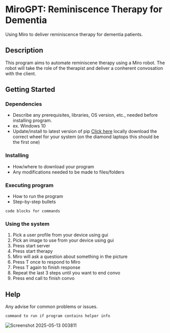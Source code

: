 # MiroGPT: Reminiscence Therapy for Dementia

Using Miro to deliver reminiscence therapy for dementia patients.

## Description

This program aims to automate reminiscene therapy using a Miro robot. The robot will take the role of the therapist and deliver a conherent convosation with the client.

## Getting Started

### Dependencies

* Describe any prerequisites, libraries, OS version, etc., needed before installing program.
* ex. Windows 10
* Update/install to latest version of pip [Click here]([https://link-url-here.org](https://pypi.org/project/daily-python/#files)) locally download the correct wheel for your system (on the diamond laptops this should be the first one)

### Installing

* How/where to download your program
* Any modifications needed to be made to files/folders

### Executing program

* How to run the program
* Step-by-step bullets
```
code blocks for commands
```
### Using the system
1. Pick a user profile from your device using gui
1. Pick an image to use from your device using gui
1. Press start server
1. Press start therapy
1. Miro will ask a question about something in the picture
1. Press T once to respond to Miro
1. Press T again to finish response
1. Repeat the last 3 steps until you want to end convo
1. Press end call to finish convo
## Help

Any advise for common problems or issues.
```
command to run if program contains helper info
```
![Screenshot 2025-05-13 003811](https://github.com/user-attachments/assets/48a66008-8955-45d8-a081-467eb89518f4)


